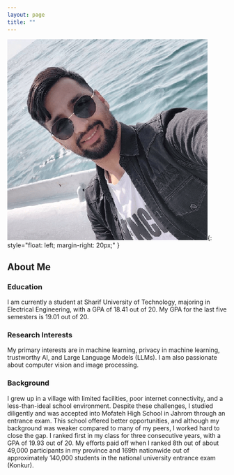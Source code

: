 ```yaml
---
layout: page
title: ""
---
```



![My Picture](assets/images/me.png){: style="float: left; margin-right: 20px;" }

## About Me

### Education
I am currently a student at Sharif University of Technology, majoring in Electrical Engineering, with a GPA of 18.41 out of 20. My GPA for the last five semesters is 19.01 out of 20.

### Research Interests
My primary interests are in machine learning, privacy in machine learning, trustworthy AI, and Large Language Models (LLMs). I am also passionate about computer vision and image processing.

### Background
I grew up in a village with limited facilities, poor internet connectivity, and a less-than-ideal school environment. Despite these challenges, I studied diligently and was accepted into Mofateh High School in Jahrom through an entrance exam. This school offered better opportunities, and although my background was weaker compared to many of my peers, I worked hard to close the gap. I ranked first in my class for three consecutive years, with a GPA of 19.93 out of 20. My efforts paid off when I ranked 8th out of about 49,000 participants in my province and 169th nationwide out of approximately 140,000 students in the national university entrance exam (Konkur).

